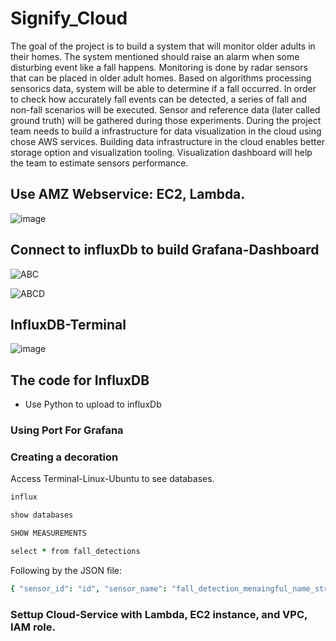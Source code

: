 # Signify_Cloud

The goal of the project is to build a system that will monitor older adults in their homes. The system mentioned should raise an alarm when some disturbing event like a fall happens. Monitoring is done by radar sensors that can be placed in older adult homes. Based on algorithms processing sensorics data, system will be able to determine if a fall occurred. In order to check how accurately fall events can be detected, a series of fall and non-fall scenarios will be executed. Sensor and reference data (later called ground truth) will be gathered during those experiments. During the project team needs to build a infrastructure for data visualization in the cloud using chose AWS services. Building data infrastructure in the cloud enables better storage option and visualization tooling. Visualization dashboard will help the team to estimate sensors performance.

## Use AMZ Webservice: EC2, Lambda. 
![image](https://user-images.githubusercontent.com/50198601/138552823-218abff1-5362-4fce-b68f-051149a52557.png)

## Connect to influxDb to build Grafana-Dashboard
![ABC](https://github.com/MarkRichers/Signify_Cloud/blob/new_path/Capture.PNG)

![ABCD](https://user-images.githubusercontent.com/50198601/142849287-748017ff-2466-43af-b77b-a18fd30e8c62.png)

## InfluxDB-Terminal
![image](https://user-images.githubusercontent.com/50198601/138552983-59cbf4b8-5818-416d-8ee6-304a2efc6a79.png)


## The code for InfluxDB
- Use Python to upload to influxDb

### Using Port For Grafana

### Creating a decoration

Access Terminal-Linux-Ubuntu to see databases. 

```coffee
influx

show databases

SHOW MEASUREMENTS

select * from fall_detections

```

Following by the JSON file:

```coffee
{ "sensor_id": "id", "sensor_name": "fall_detection_menaingful_name_string", "fall_detection": "1/0", "elevation": "Z", "x_coordinate": "X", "y_coordinate": "Y", "velocity": "V", "motion": "motion_level", "time": "timestamp" }
```
### Settup Cloud-Service with Lambda, EC2 instance, and VPC, IAM role. 
